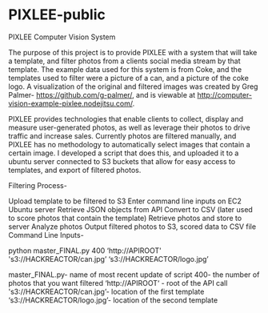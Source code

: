 PIXLEE-public
=============

PIXLEE Computer Vision System

The purpose of this project is to provide PIXLEE with a system that will take a template, and filter photos from a clients social media stream by that template. The example data used for this system is from Coke, and the templates used to filter were a picture of a can, and a picture of the coke logo. A visualization of the original and filtered images was created by Greg Palmer- https://github.com/g-palmer/, and is viewable at http://computer-vision-example-pixlee.nodejitsu.com/.

PIXLEE provides technologies that enable clients to collect, display and measure user-generated photos, as well as leverage their photos to drive traffic and increase sales. Currently photos are filtered manually, and PIXLEE has no methodology to automatically select images that contain a certain image. I developed a script that does this, and uploaded it to a ubuntu server connected to S3 buckets that allow for easy access to templates, and export of filtered photos.

Filtering Process-

Upload template to be filtered to S3
Enter command line inputs on EC2 Ubuntu server
Retrieve JSON objects from API
Convert to CSV (later used to score photos that contain the template)
Retrieve photos and store to server
Analyze photos
Output filtered photos to S3, scored data to CSV file
Command Line Inputs-

python master_FINAL.py 400 ‘http://APIROOT' 's3://HACKREACTOR/can.jpg’ ‘s3://HACKREACTOR/logo.jpg’

master_FINAL.py- name of most recent update of script
400- the number of photos that you want filtered
‘http://APIROOT‘ - root of the API call
's3://HACKREACTOR/can.jpg’- location of the first template
‘s3://HACKREACTOR/logo.jpg’- location of the second template